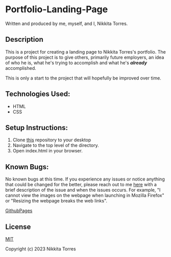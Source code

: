 # Portfolio-Landing-Page

Written and produced by me, myself, and I, Nikkita Torres.

## Description

This is a project for creating a landing page to Nikkita Torres's portfolio. The purpose of this project is to give others, primarily future employers, an idea of who he is, what he's trying to accomplish and what he's _**already**_ accomplished.

This is only a start to the project that will hopefully be improved over time.

## Technologies Used:

* HTML
*  CSS

## Setup Instructions:

1. Clone [this](https://github.com/NikkitaTorres/Portfolio-Landing-Page.git) repository to your desktop
2. Navigate to the top level of the directory.
3. Open index.html in your browser.

## Known Bugs:

No known bugs at this time. If you experience any issues or notice anything that could be changed for the better, please reach out to me [here](nikkitatorres@yahoo.com) with a brief description of the issue and when the issues occurs. For example, "I cannot view the images on the webpage when launching in Mozilla Firefox" or "Resizing the webpage breaks the web links".

[GithubPages](placeholderlink)

## License

[MIT](https://en.wikipedia.org/wiki/MIT_License)

Copyright (c) 2023 Nikkita Torres